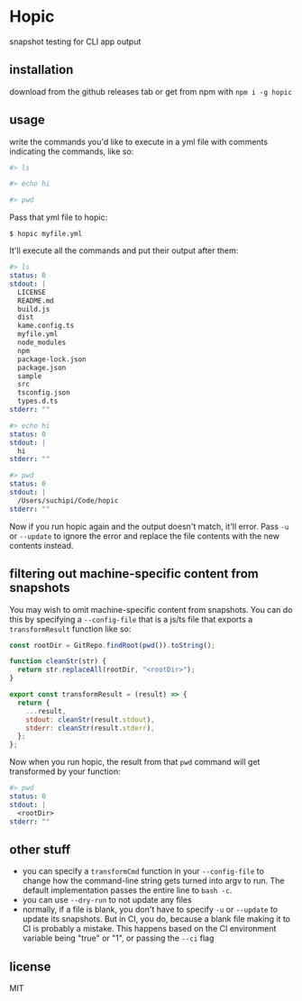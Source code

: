 # Hopic

snapshot testing for CLI app output

## installation

download from the github releases tab or get from npm with `npm i -g hopic`

## usage

write the commands you'd like to execute in a yml file with comments indicating the commands, like so:

```yml
#> ls

#> echo hi

#> pwd
```

Pass that yml file to hopic:

```
$ hopic myfile.yml
```

It'll execute all the commands and put their output after them:

```yml
#> ls
status: 0
stdout: |
  LICENSE
  README.md
  build.js
  dist
  kame.config.ts
  myfile.yml
  node_modules
  npm
  package-lock.json
  package.json
  sample
  src
  tsconfig.json
  types.d.ts
stderr: ""

#> echo hi
status: 0
stdout: |
  hi
stderr: ""

#> pwd
status: 0
stdout: |
  /Users/suchipi/Code/hopic
stderr: ""
```

Now if you run hopic again and the output doesn't match, it'll error. Pass `-u` or `--update` to ignore the error and replace the file contents with the new contents instead.

## filtering out machine-specific content from snapshots

You may wish to omit machine-specific content from snapshots. You can do this by specifying a `--config-file` that is a js/ts file that exports a `transformResult` function like so:

```js
const rootDir = GitRepo.findRoot(pwd()).toString();

function cleanStr(str) {
  return str.replaceAll(rootDir, "<rootDir>");
}

export const transformResult = (result) => {
  return {
    ...result,
    stdout: cleanStr(result.stdout),
    stderr: cleanStr(result.stderr),
  };
};
```

Now when you run hopic, the result from that `pwd` command will get transformed by your function:

```yml
#> pwd
status: 0
stdout: |
  <rootDir>
stderr: ""
```

## other stuff

- you can specify a `transformCmd` function in your `--config-file` to change how the command-line string gets turned into argv to run. The default implementation passes the entire line to `bash -c`.
- you can use `--dry-run` to not update any files
- normally, if a file is blank, you don't have to specify `-u` or `--update` to update its snapshots. But in CI, you do, because a blank file making it to CI is probably a mistake. This happens based on the CI environment variable being "true" or "1", or passing the `--ci` flag

## license

MIT
